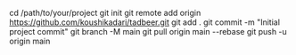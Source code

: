 cd /path/to/your/project
git init
git remote add origin https://github.com/koushikadari/tadbeer.git
git add .
git commit -m "Initial project commit"
git branch -M main
git pull origin main --rebase
git push -u origin main

